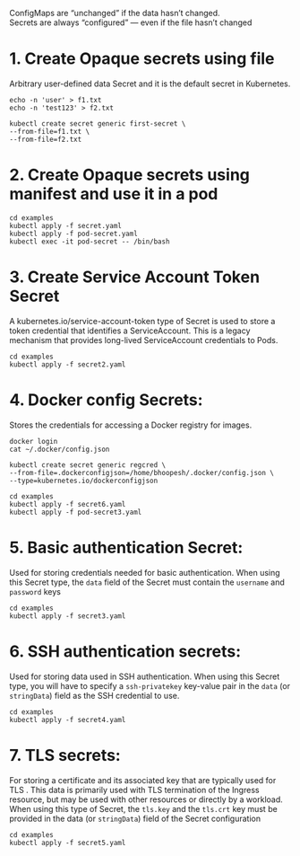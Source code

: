 ConfigMaps are “unchanged” if the data hasn’t changed.  
Secrets are always “configured” — even if the file hasn’t changed

# 1. Create Opaque secrets using file

Arbitrary user-defined data Secret and it is the default secret in Kubernetes.

    echo -n 'user' > f1.txt
    echo -n 'test123' > f2.txt

    kubectl create secret generic first-secret \
    --from-file=f1.txt \
    --from-file=f2.txt

# 2. Create Opaque secrets using manifest and use it in a pod

    cd examples
    kubectl apply -f secret.yaml
    kubectl apply -f pod-secret.yaml
    kubectl exec -it pod-secret -- /bin/bash

# 3. Create Service Account Token Secret

A kubernetes.io/service-account-token type of Secret is used to store a token credential that identifies a ServiceAccount. This is a legacy mechanism that provides long-lived ServiceAccount credentials to Pods.

    cd examples
    kubectl apply -f secret2.yaml

# 4. Docker config Secrets:

Stores the credentials for accessing a Docker registry for images.

    docker login
    cat ~/.docker/config.json

    kubectl create secret generic regcred \
    --from-file=.dockerconfigjson=/home/bhoopesh/.docker/config.json \
    --type=kubernetes.io/dockerconfigjson

    cd examples
    kubectl apply -f secret6.yaml
    kubectl apply -f pod-secret3.yaml

# 5. Basic authentication Secret:

Used for storing credentials needed for basic authentication. When using this Secret type, the `data` field of the Secret must contain the `username` and `password` keys

    cd examples
    kubectl apply -f secret3.yaml


# 6. SSH authentication secrets:

Used for storing data used in SSH authentication. When using this Secret type, you will have to specify a `ssh-privatekey` key-value pair in the `data` (or `stringData`) field as the SSH credential to use.

    cd examples
    kubectl apply -f secret4.yaml

# 7. TLS secrets:

For storing a certificate and its associated key that are typically used for TLS . This data is primarily used with TLS termination of the Ingress resource, but may be used with other resources or directly by a workload. When using this type of Secret, the `tls.key` and the `tls.crt` key must be provided in the data (or `stringData`) field of the Secret configuration

    cd examples
    kubectl apply -f secret5.yaml